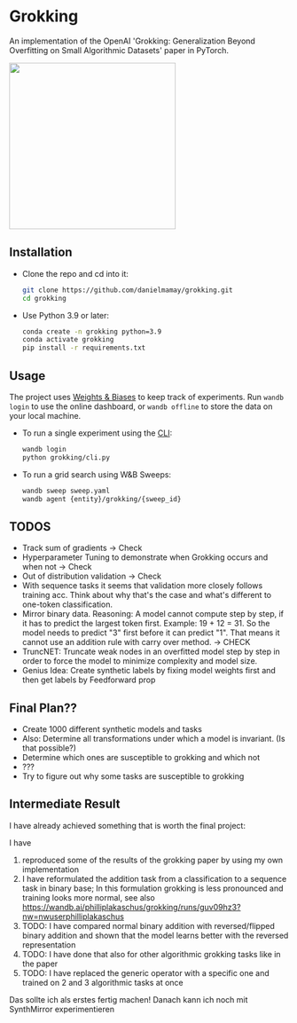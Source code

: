 # Grokking

An implementation of the OpenAI 'Grokking: Generalization Beyond Overfitting on Small Algorithmic Datasets' paper in PyTorch.

<img src="figures/Figure_1_left_accuracy.png" height="300">

## Installation

* Clone the repo and cd into it:
    ```bash
    git clone https://github.com/danielmamay/grokking.git
    cd grokking
    ```
* Use Python 3.9 or later:
    ```bash
    conda create -n grokking python=3.9
    conda activate grokking
    pip install -r requirements.txt
    ```

## Usage

The project uses [Weights & Biases](https://wandb.ai/site) to keep track of experiments. Run `wandb login` to use the online dashboard, or `wandb offline` to store the data on your local machine.

* To run a single experiment using the [CLI](grokking/cli.py):
    ```bash
    wandb login
    python grokking/cli.py
    ```

* To run a grid search using W&B Sweeps:
    ```bash
    wandb sweep sweep.yaml
    wandb agent {entity}/grokking/{sweep_id}
    ```

## TODOS

- Track sum of gradients -> Check
- Hyperparameter Tuning to demonstrate when Grokking occurs and when not -> Check
- Out of distribution validation -> Check
- With sequence tasks it seems that validation more closely follows training acc. Think about why that's the case and what's different to one-token classification.
- Mirror binary data. Reasoning: A model cannot compute step by step, if it has to predict the largest token first. Example: 19 + 12 = 31. So the model needs to predict "3" first before it can predict "1". That means it cannot use an addition rule with carry over method. -> CHECK
- TruncNET: Truncate weak nodes in an overfitted model step by step in order to force the model to minimize complexity and model size.
- Genius Idea: Create synthetic labels by fixing model weights first and then get labels by Feedforward prop

## Final Plan??

- Create 1000 different synthetic models and tasks
- Also: Determine all transformations under which a model is invariant. (Is that possible?)
- Determine which ones are susceptible to grokking and which not
- ???
- Try to figure out why some tasks are susceptible to grokking

## Intermediate Result

I have already achieved something that is worth the final project:

I have
1. reproduced some of the results of the grokking paper by using my own implementation
2. I have reformulated the addition task from a classification to a sequence task in binary base; In this formulation grokking is less pronounced and training looks more normal, see also https://wandb.ai/philliplakaschus/grokking/runs/guv09hz3?nw=nwuserphilliplakaschus
3. TODO: I have compared normal binary addition with reversed/flipped binary addition and shown that the model learns better with the reversed representation
3. TODO: I have done that also for other algorithmic grokking tasks like in the paper
4. TODO: I have replaced the generic operator with a specific one and trained on 2 and 3 algorithmic tasks at once

Das sollte ich als erstes fertig machen! Danach kann ich noch mit SynthMirror experimentieren